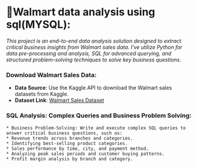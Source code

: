 # 🧾Walmart data analysis using sql(MYSQL):
_This project is an end-to-end data analysis solution designed to extract critical business insights from Walmart sales data. I've utilize Python for data pre-processing and analysis, SQL for advanced querying, and structured problem-solving techniques to solve key business questions._

### Download Walmart Sales Data:
   - **Data Source**: Use the Kaggle API to download the Walmart sales datasets from Kaggle.
   - **Dataset Link**: [Walmart Sales Dataset](https://www.kaggle.com/najir0123/walmart-10k-sales-datasets)
     
###  SQL Analysis: Complex Queries and Business Problem Solving:

```
* Business Problem-Solving: Write and execute complex SQL queries to answer critical business questions, such as:
* Revenue trends across branches and categories.
* Identifying best-selling product categories.
* Sales performance by time, city, and payment method.
* Analyzing peak sales periods and customer buying patterns.
* Profit margin analysis by branch and category.
```
